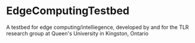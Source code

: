 # EdgeComputingTestbed
A testbed for edge computing/intelliegence, developed by and for the TLR research group at Queen's University in Kingston, Ontario
